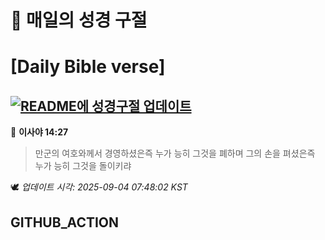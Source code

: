 # 🙏 매일의 성경 구절
# [Daily Bible verse]
## [![README에 성경구절 업데이트](https://github.com/DONGSUKA/first_test/actions/workflows/update-readme-bible.yml/badge.svg)](https://github.com/DONGSUKA/first_test/actions/workflows/update-readme-bible.yml)
<!-- START_BIBLE_VERSE -->
📖 **이사야 14:27**
> 만군의 여호와께서 경영하셨은즉 누가 능히 그것을 폐하며 그의 손을 펴셨은즉 누가 능히 그것을 돌이키랴

🕊️ _업데이트 시각: 2025-09-04 07:48:02 KST_
  <!-- END_BIBLE_VERSE -->
## GITHUB_ACTION
